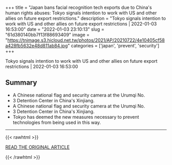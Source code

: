 +++
title = "Japan bans facial recognition tech exports due to China's human rights abuses: Tokyo signals intention to work with US and other allies on future export restrictions."
description = "Tokyo signals intention to work with US and other allies on future export restrictions | 2022-01-03 16:53:00"
date = "2022-01-03 23:10:13"
slug = "61d380140bb7f13f88693409"
image = "https://tnimage.s3.hicloud.net.tw/photos/2021/AP/20210722/4e10405cf58a428fb5632e48d811ab84.jpg"
categories = ['japan', 'prevent', 'security']
+++

Tokyo signals intention to work with US and other allies on future export restrictions | 2022-01-03 16:53:00

## Summary

- A Chinese national flag and security camera at the Urumqi No.
- 3 Detention Center in China's Xinjiang.
- A Chinese national flag and security camera at the Urumqi No.
- 3 Detention Center in China's Xinjiang.
- Tokyo has deemed the new measures necessary to prevent technologies from being used in this way.

---

{{< rawhtml >}}
  <p class="article-category">
    <a target="_blank" href="https://www.taiwannews.com.tw/en/news/4396710">READ THE ORIGINAL ARTICLE</a>
  </p>
{{< /rawhtml >}}
